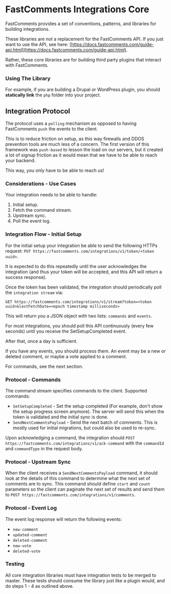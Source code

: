 # FastComments Integrations Core

FastComments provides a set of conventions, patterns, and libraries for building integrations.

These libraries are *not* a replacement for the FastComments API. If you just want to use the API, see here: [https://docs.fastcomments.com/guide-api.html](https://docs.fastcomments.com/guide-api.html).

Rather, these core libraries are for building third party plugins that interact with FastComments.

### Using The Library

For example, if you are building a Drupal or WordPress plugin, you should **statically link** the `php` folder
into your project.

## Integration Protocol

The protocol uses a `polling` mechanism as opposed to having FastComments `push` the events to the client.

This is to reduce friction on setup, as this way firewalls and DDOS prevention tools are much less of a concern. The first
version of this framework was `push-based` to lesson the load on our servers, but it created a lot of signup friction
as it would mean that we have to be able to reach your backend.

This way, you only have to be able to reach us!

### Considerations - Use Cases

Your integration needs to be able to handle:

1. Initial setup.
2. Fetch the command stream.
3. Upstream sync.
4. Poll the event log.

### Integration Flow - Initial Setup

For the initial setup your integration be able to send the following HTTPs request: `PUT https://fastcomments.com/integrations/v1/token/<token uuid>`.

It is expected to do this repeatedly until the user acknowledges the integration (and thus your token will be accepted, and this API will return a success response).

Once the token has been validated, the integration should periodically poll the `integration stream` via:

`GET https://fastcomments.com/integrations/v1/stream?token=<token uuid>&lastFetchDate=<epoch timestamp milliseconds>`

This will return you a JSON object with two lists: `commands` and `events`.

For most integrations, you should poll this API continuously (every few seconds) until you receive the SetSetupCompleted event.

After that, once a day is sufficient.

If you have any events, you should process them. An event may be a new or deleted comment, or maybe a vote applied to a comment.

For commands, see the next section.

### Protocol - Commands

The command stream specifies commands to the client. Supported commands:

- `SetSetupCompleted` - Set the setup completed (For example, don't show the setup progress screen anymore). The server will send this when the token is validated and the initial sync is done.
- `SendNextCommentsPayload` - Send the next batch of comments. This is mostly used for initial migrations, but could also be used to re-sync.

Upon acknowledging a command, the integration should `POST https://fastcomments.com/integrations/v1/ack-command` with the `commandId` and `commandType` in the request body.

### Protocol - Upstream Sync

When the client receives a `SendNextCommentsPayload` command, it should look at the details of this command to determine
what the next set of comments are to sync. This command should define `start` and `count` parameters so the client can paginate
the next set of results and send them to `POST https://fastcomments.com/integrations/v1/comments`. 

### Protocol - Event Log

The event log response will return the following events:

- `new-comment`
- `updated-comment`
- `deleted-comment`
- `new-vote`
- `deleted-vote`

### Testing

All core integration libraries must have integration tests to be merged to master. These tests should consume
the library just like a plugin would, and do steps 1 - 4 as outlined above.
